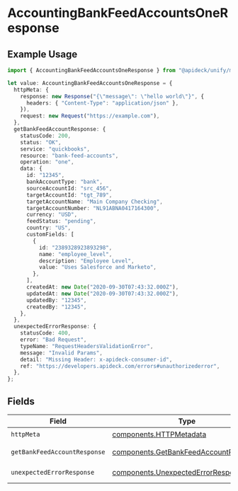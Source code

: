 # AccountingBankFeedAccountsOneResponse

## Example Usage

```typescript
import { AccountingBankFeedAccountsOneResponse } from "@apideck/unify/models/operations";

let value: AccountingBankFeedAccountsOneResponse = {
  httpMeta: {
    response: new Response("{\"message\": \"hello world\"}", {
      headers: { "Content-Type": "application/json" },
    }),
    request: new Request("https://example.com"),
  },
  getBankFeedAccountResponse: {
    statusCode: 200,
    status: "OK",
    service: "quickbooks",
    resource: "bank-feed-accounts",
    operation: "one",
    data: {
      id: "12345",
      bankAccountType: "bank",
      sourceAccountId: "src_456",
      targetAccountId: "tgt_789",
      targetAccountName: "Main Company Checking",
      targetAccountNumber: "NL91ABNA0417164300",
      currency: "USD",
      feedStatus: "pending",
      country: "US",
      customFields: [
        {
          id: "2389328923893298",
          name: "employee_level",
          description: "Employee Level",
          value: "Uses Salesforce and Marketo",
        },
      ],
      createdAt: new Date("2020-09-30T07:43:32.000Z"),
      updatedAt: new Date("2020-09-30T07:43:32.000Z"),
      updatedBy: "12345",
      createdBy: "12345",
    },
  },
  unexpectedErrorResponse: {
    statusCode: 400,
    error: "Bad Request",
    typeName: "RequestHeadersValidationError",
    message: "Invalid Params",
    detail: "Missing Header: x-apideck-consumer-id",
    ref: "https://developers.apideck.com/errors#unauthorizederror",
  },
};
```

## Fields

| Field                                                                                          | Type                                                                                           | Required                                                                                       | Description                                                                                    |
| ---------------------------------------------------------------------------------------------- | ---------------------------------------------------------------------------------------------- | ---------------------------------------------------------------------------------------------- | ---------------------------------------------------------------------------------------------- |
| `httpMeta`                                                                                     | [components.HTTPMetadata](../../models/components/httpmetadata.md)                             | :heavy_check_mark:                                                                             | N/A                                                                                            |
| `getBankFeedAccountResponse`                                                                   | [components.GetBankFeedAccountResponse](../../models/components/getbankfeedaccountresponse.md) | :heavy_minus_sign:                                                                             | Bank Feed Accounts                                                                             |
| `unexpectedErrorResponse`                                                                      | [components.UnexpectedErrorResponse](../../models/components/unexpectederrorresponse.md)       | :heavy_minus_sign:                                                                             | Unexpected error                                                                               |